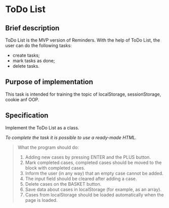 # ToDo List

## Brief description

ToDo List is the MVP version of Reminders. With the help of ToDo List, the user can do the following tasks:
+ create tasks;
+ mark tasks as done;
+ delete tasks.

## Purpose of implementation

This task is intended for training the topic of localStorage, sessionStorage, cookie anf OOP.


## Specification

Implement the ToDo List as a class.

_To complete the task it is possible to use a ready-made HTML._

> What the program should do:
> 1) Adding new cases by pressing ENTER and the PLUS button.
> 2) Mark completed cases, completed cases should be moved to the block with completed cases.
> 3) Inform the user (in any way) that an empty case cannot be added.
> 4) The input field should be cleared after adding a case.
> 5) Delete cases on the BASKET button.
> 6) Save data about cases in localStorage (for example, as an array).
> 7) Cases from localStorage should be loaded automatically when the page is loaded.
